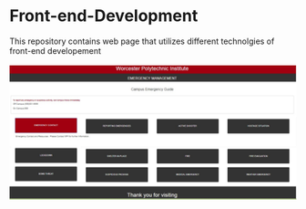 # Front-end-Development
This repository contains web page that utilizes different technolgies of front-end developement</br></br>
![Alt Text](https://github.com/isrivastava/Front-end-Development/blob/master/Screenshot/Emergency.png)
